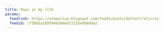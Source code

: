 ```yaml
---
title: Days in my life
params:
  feedlink: https://atamariya.blogspot.com/feeds/posts/default?alt=rss
  feedid: c73991a1b9594b504e02722b4d669de2
---
```


